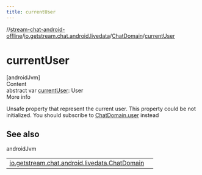 ```yaml
---
title: currentUser
---
```

//[stream-chat-android-offline](../../../index.md)/[io.getstream.chat.android.livedata](../index.md)/[ChatDomain](index.md)/[currentUser](currentUser.md)



# currentUser  
[androidJvm]  
Content  
abstract var [currentUser](currentUser.md): User  
More info  


Unsafe property that represent the current user. This property could be not initialized. You should subscribe to [ChatDomain.user](user.md) instead



## See also  
  
androidJvm  
  
| | |
|---|---|
| <a name="io.getstream.chat.android.livedata/ChatDomain/currentUser/#/PointingToDeclaration/"></a>[io.getstream.chat.android.livedata.ChatDomain](user.md)| <a name="io.getstream.chat.android.livedata/ChatDomain/currentUser/#/PointingToDeclaration/"></a>|
  
  




